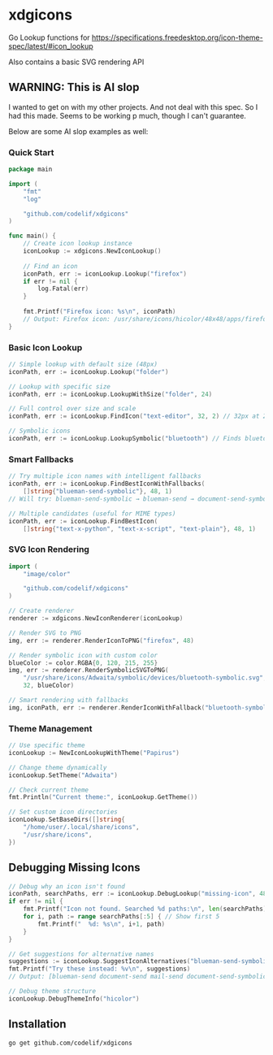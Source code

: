 # xdgicons
Go Lookup functions for https://specifications.freedesktop.org/icon-theme-spec/latest/#icon_lookup

Also contains a basic SVG rendering API

## WARNING: This is AI slop
I wanted to get on with my other projects. And not deal with this spec. So I had this made. Seems to be working p much, though I can't guarantee.

Below are some AI slop examples as well:

### Quick Start

```go
package main

import (
    "fmt"
    "log"

    "github.com/codelif/xdgicons"
)

func main() {
    // Create icon lookup instance
    iconLookup := xdgicons.NewIconLookup()
    
    // Find an icon
    iconPath, err := iconLookup.Lookup("firefox")
    if err != nil {
        log.Fatal(err)
    }
    
    fmt.Printf("Firefox icon: %s\n", iconPath)
    // Output: Firefox icon: /usr/share/icons/hicolor/48x48/apps/firefox.png
}
```

### Basic Icon Lookup

```go
// Simple lookup with default size (48px)
iconPath, err := iconLookup.Lookup("folder")

// Lookup with specific size
iconPath, err := iconLookup.LookupWithSize("folder", 24)

// Full control over size and scale
iconPath, err := iconLookup.FindIcon("text-editor", 32, 2) // 32px at 2x scale

// Symbolic icons
iconPath, err := iconLookup.LookupSymbolic("bluetooth") // Finds bluetooth-symbolic
```

### Smart Fallbacks

```go
// Try multiple icon names with intelligent fallbacks
iconPath, err := iconLookup.FindBestIconWithFallbacks(
    []string{"blueman-send-symbolic"}, 48, 1)
// Will try: blueman-send-symbolic → blueman-send → document-send-symbolic → document-send

// Multiple candidates (useful for MIME types)
iconPath, err := iconLookup.FindBestIcon(
    []string{"text-x-python", "text-x-script", "text-plain"}, 48, 1)
```

### SVG Icon Rendering

```go
import (
    "image/color"

    "github.com/codelif/xdgicons"
)

// Create renderer
renderer := xdgicons.NewIconRenderer(iconLookup)

// Render SVG to PNG
img, err := renderer.RenderIconToPNG("firefox", 48)

// Render symbolic icon with custom color
blueColor := color.RGBA{0, 120, 215, 255}
img, err := renderer.RenderSymbolicSVGToPNG(
    "/usr/share/icons/Adwaita/symbolic/devices/bluetooth-symbolic.svg",
    32, blueColor)

// Smart rendering with fallbacks
img, iconPath, err := renderer.RenderIconWithFallback("bluetooth-symbolic", 24, &blueColor)
```

### Theme Management

```go
// Use specific theme
iconLookup := NewIconLookupWithTheme("Papirus")

// Change theme dynamically
iconLookup.SetTheme("Adwaita")

// Check current theme
fmt.Println("Current theme:", iconLookup.GetTheme())

// Set custom icon directories
iconLookup.SetBaseDirs([]string{
    "/home/user/.local/share/icons",
    "/usr/share/icons",
})
```

## Debugging Missing Icons

```go
// Debug why an icon isn't found
iconPath, searchPaths, err := iconLookup.DebugLookup("missing-icon", 48, 1)
if err != nil {
    fmt.Printf("Icon not found. Searched %d paths:\n", len(searchPaths))
    for i, path := range searchPaths[:5] { // Show first 5
        fmt.Printf("  %d: %s\n", i+1, path)
    }
}

// Get suggestions for alternative names
suggestions := iconLookup.SuggestIconAlternatives("blueman-send-symbolic")
fmt.Printf("Try these instead: %v\n", suggestions)
// Output: [blueman-send document-send mail-send document-send-symbolic ...]

// Debug theme structure
iconLookup.DebugThemeInfo("hicolor")
```

## Installation

```bash
go get github.com/codelif/xdgicons
```

